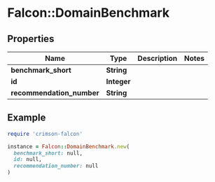 # Falcon::DomainBenchmark

## Properties

| Name | Type | Description | Notes |
| ---- | ---- | ----------- | ----- |
| **benchmark_short** | **String** |  |  |
| **id** | **Integer** |  |  |
| **recommendation_number** | **String** |  |  |

## Example

```ruby
require 'crimson-falcon'

instance = Falcon::DomainBenchmark.new(
  benchmark_short: null,
  id: null,
  recommendation_number: null
)
```

